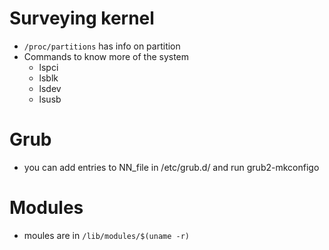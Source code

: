 # Surveying kernel

* `/proc/partitions` has info on partition
* Commands to know more of the system
    * lspci
    * lsblk
    * lsdev
    * lsusb


# Grub

* you can add entries to NN_file in /etc/grub.d/ and run grub2-mkconfigo


# Modules

* moules are in `/lib/modules/$(uname -r)`
